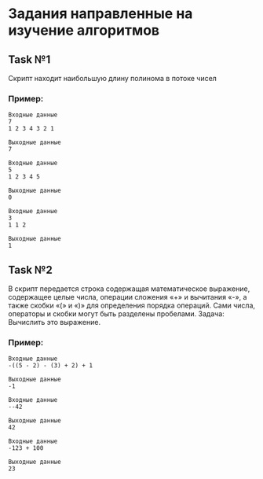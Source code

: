 # Задания направленные на изучение алгоритмов

## Task №1

Скрипт находит наибольшую длину полинома в потоке чисел 

### Пример:

```
Входные данные
7
1 2 3 4 3 2 1
```

```
Выходные данные
7
```

```
Входные данные
5
1 2 3 4 5
```

```
Выходные данные
0
```

```
Входные данные
3
1 1 2
```

```
Выходные данные
1
```

## Task №2

В скрипт передается строка содержащая математическое выражение, содержащее целые числа, операции сложения «+» и 
вычитания «-», а также скобки «(» и «)» для определения порядка операций. Сами числа, операторы и скобки могут
быть разделены пробелами. Задача: Вычислить это выражение.


### Пример:

```
Входные данные
-((5 - 2) - (3) + 2) + 1
```

```
Выходные данные
-1
```

```
Входные данные
--42
```

```
Выходные данные
42
```

```
Входные данные
-123 + 100
```

```
Выходные данные
23
```
